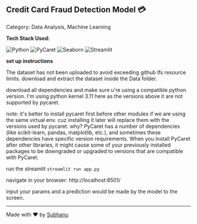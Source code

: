 ## Credit Card Fraud Detection Model 💳

Category: Data Analysis, Machine Learning
 

**Tech Stack Used:**

![Python](https://img.shields.io/badge/Python-FF6F00?style=for-the-badge&logo=python&logoColor=white)
![PyCaret](https://img.shields.io/badge/PyCaret-1E2952?style=for-the-badge&logo=data:image/svg+xml;base64,PHRleHQgaGVyZT0nUGlXb3JrJyB2aWV3Qm94PSIwIDAgMzAgMzAiPjxwYXRoIGQ9Ik0xNS4wNy4wMjdDLjAxNy4wMzkuMDAxIDAuMDY1LjAwNSAwLjEzOE0uMTMgMTAuMDA3TDQuNTkgOS45OWw0LjQ1LTMuNTM3TDExLjc4IDguMDdsLTEuNTYgNC43NmwxLjYgNC43NiA1LjE5IDMuNTQgMi41OC0xLjkwOCAyLjU4LTEuOTA4LTguMTMgNi4xOEwxNS41MyAyNnoiIHN0eWxlPSJmaWxsOiNmZmZmZmYiLz48L3RleHQ+)
![Seaborn](https://img.shields.io/badge/Seaborn-3775A9?style=for-the-badge&logo=databricks&logoColor=white)
![Streamlit](https://img.shields.io/badge/Streamlit-FF4B4B?style=for-the-badge&logo=streamlit&logoColor=white)


**set up instructions**

The dataset has not been uploaded to avoid exceeding github lfs resource limits. download and extract the dataset inside the Data folder.

download all dependencies and make sure u're using a compatible python version.
I'm using python kernel 3.11 here as the versions above it are not supported by pycaret.

note: it's better to install pycaret first before other modules if we are using the same virtual env. cuz installing it later will replace them with the versions used by pycaret. why? PyCaret has a number of dependencies (like scikit-learn, pandas, matplotlib, etc.), and sometimes these dependencies have specific version requirements. When you install PyCaret after other libraries, it might cause some of your previously installed packages to be downgraded or upgraded to versions that are compatible with PyCaret.


run the streamlit
`streamlit run app.py`

navigate in your browser:
http://localhost:8501/

input your params and a prediction would be made by the model to the screen.


---
Made with ❤️ by [Subhanu](https://github.com/subhanu-dev)

